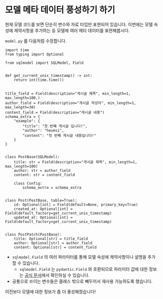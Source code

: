 # 모델 메타 데이터 풍성하기 하기

현재 모델 코드를 보면 단순히 변수와 자료 타입만 표현되어 있습니다.
이번에는 모델 속성에 제약사항을 추가하는 등 모델에 여러 메타 데이터를 표현해봅시다.

`model.py` 를 다음처럼 수정합니다.

```python{11-20,24-29,39-41}
import time
from typing import Optional

from sqlmodel import SQLModel, Field


def get_current_unix_timestamp() -> int:
    return int(time.time())


title_field = Field(description="게시글 제목", min_length=1, max_length=100,)
author_field = Field(description="게시글 작성자", min_length=1, max_length=30)
content_field = Field(description="게시글 내용")
schema_extra = {
    "example": {
        "title": "첫 번째 게시글 입니다!",
        "author": "heumsi",
        "content": "첫 번째 게시글 내용입니다!"
    }
}


class PostBase(SQLModel):
    title: str = Field(description="게시글 제목", min_length=1, max_length=100)
    author: str = author_field
    content: str = content_field

    class Config:
        schema_extra = schema_extra


class Post(PostBase, table=True):
    id: Optional[int] = Field(default=None, primary_key=True)
    created_at: Optional[int] = Field(default_factory=get_current_unix_timestamp)
    updated_at: Optional[int] = Field(default_factory=get_current_unix_timestamp)


class PostPatch(PostBase):
    title: Optional[str] = title_field
    author: Optional[str] = author_field
    content: Optional[str] = content_field
```

- `sqlmodel.Field` 의 여러 파라미터를 통해 모델 속성에 제약사항이나 설명을 추가할 수 있습니다.
  - `sqlmodel.Field` 는 `pydantic.Field` 와 호환되므로 파라미터 값에 대한 정보는 [공식 문서](https://pydantic-docs.helpmanual.io/usage/types/)에서 확인하실 수 있습니다.
- 공통으로 쓰이는 변수들은 클래스 밖으로 빼두어서 재사용 가능하도록 했습니다.

이전보다 모델에 대한 정보가 좀 더 풍성해졌습니다!
